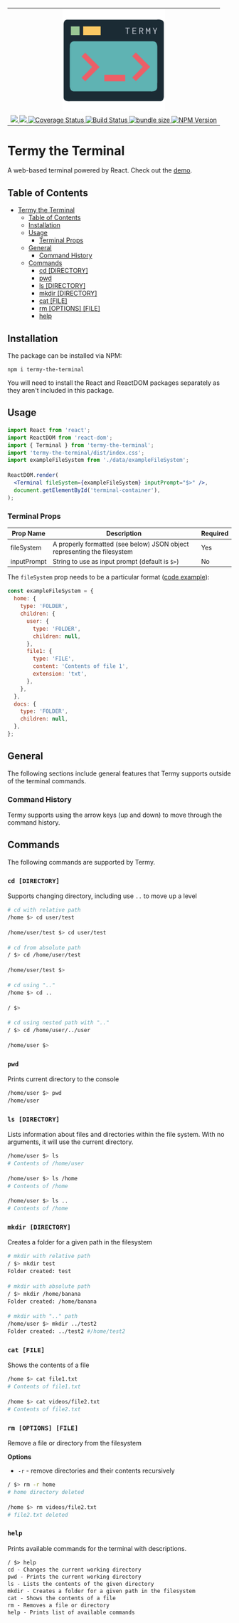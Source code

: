 <table>
 <tr>
   <td><div align="center"><img src="./TermyLogo.png" width="230px"/></div></td>
 </tr>
 <tr>
    <td> <!-- Commitizen -->
  <a href="http://commitizen.github.io/cz-cli/v" title="Commitizen">
    <img src="https://img.shields.io/badge/commitizen-friendly-brightgreen.svg"/>
  </a>

  <!-- Prettier -->
  <a href="https://github.com/prettier/prettie" title="Prettier">
    <img src="https://img.shields.io/badge/code_style-prettier-ff69b4.svg?style=flat-square"/>
  </a>

  <!-- Coveralls -->
  <a href='https://coveralls.io/github/ctaylo21/termy-the-terminal?branch=master'>
    <img src='https://coveralls.io/repos/github/ctaylo21/termy-the-terminal/badge.svg?branch=master' alt='Coverage Status' />
  </a>

  <!-- Travis -->
  <a href='https://travis-ci.com/ctaylo21/termy-the-terminal/'>
    <img src='https://travis-ci.com/ctaylo21/termy-the-terminal.svg?branch=master' alt='Build Status' />
  </a>

  <!-- Build Size -->
  <a href='https://bundlephobia.com/result?p=termy-the-terminal@1.0.0'/>
    <img src='https://img.shields.io/bundlephobia/minzip/termy-the-terminal' alt='bundle size' />
  </a>

  <!-- NPM Version -->
  <a href='https://www.npmjs.com/package/termy-the-terminal'/>
    <img src='https://img.shields.io/npm/v/termy-the-terminal' alt='NPM Version' />
  </a>
 </td>
 </tr>
</table>

# Termy the Terminal

A web-based terminal powered by React. Check out the [demo](https://ctaylo21.github.io/termy-the-terminal/).

## Table of Contents

- [Termy the Terminal](#termy-the-terminal)
  - [Table of Contents](#table-of-contents)
  - [Installation](#installation)
  - [Usage](#usage)
    - [Terminal Props](#terminal-props)
  - [General](#general)
    - [Command History](#command-history)
  - [Commands](#commands)
    - [cd [DIRECTORY]](#cd-directory)
    - [pwd](#pwd)
    - [ls [DIRECTORY]](#ls-directory)
    - [mkdir [DIRECTORY]](#mkdir-directory)
    - [cat [FILE]](#cat-file)
    - [rm [OPTIONS] [FILE]](#rm-options-file)
    - [help](#help)

## Installation

The package can be installed via NPM:

    npm i termy-the-terminal

You will need to install the React and ReactDOM packages separately as they aren't included in this package.

## Usage

```jsx
import React from 'react';
import ReactDOM from 'react-dom';
import { Terminal } from 'termy-the-terminal';
import 'termy-the-terminal/dist/index.css';
import exampleFileSystem from './data/exampleFileSystem';

ReactDOM.render(
  <Terminal fileSystem={exampleFileSystem} inputPrompt="$>" />,
  document.getElementById('terminal-container'),
);
```

### Terminal Props

| Prop Name   | Description                                                              | Required |
| ----------- | ------------------------------------------------------------------------ | -------- |
| fileSystem  | A properly formatted (see below) JSON object representing the filesystem | Yes      |
| inputPrompt | String to use as input prompt (default is `$>`)                          | No       |

The `fileSystem` prop needs to be a particular format ([code example](src/data/exampleFileSystem.ts)):

```javascript
const exampleFileSystem = {
  home: {
    type: 'FOLDER',
    children: {
      user: {
        type: 'FOLDER',
        children: null,
      },
      file1: {
        type: 'FILE',
        content: 'Contents of file 1',
        extension: 'txt',
      },
    },
  },
  docs: {
    type: 'FOLDER',
    children: null,
  },
};
```

## General
The following sections include general features that Termy supports outside of the terminal commands.

### Command History
Termy supports using the arrow keys (up and down) to move through the command history.

## Commands

The following commands are supported by Termy.

### `cd [DIRECTORY]`

Supports changing directory, including use `..` to move up a level

```bash
# cd with relative path
/home $> cd user/test

/home/user/test $> cd user/test

# cd from absolute path
/ $> cd /home/user/test

/home/user/test $>

# cd using ".."
/home $> cd ..

/ $>

# cd using nested path with ".."
/ $> cd /home/user/../user

/home/user $>
```

### `pwd`

Prints current directory to the console

```bash
/home/user $> pwd
/home/user
```

### `ls [DIRECTORY]`

Lists information about files and directories within the file system. With no arguments,
it will use the current directory.

```bash
/home/user $> ls
# Contents of /home/user

/home/user $> ls /home
# Contents of /home

/home/user $> ls ..
# Contents of /home
```

### `mkdir [DIRECTORY]`

Creates a folder for a given path in the filesystem

```bash
# mkdir with relative path
/ $> mkdir test
Folder created: test

# mkdir with absolute path
/ $> mkdir /home/banana
Folder created: /home/banana

# mkdir with ".." path
/home/user $> mkdir ../test2
Folder created: ../test2 #/home/test2
```

### `cat [FILE]`

Shows the contents of a file

```bash
/home $> cat file1.txt
# Contents of file1.txt

/home $> cat videos/file2.txt
# Contents of file2.txt
```

### `rm [OPTIONS] [FILE]`

Remove a file or directory from the filesystem

**Options**

- `-r` - remove directories and their contents recursively

```bash
/ $> rm -r home
# home directory deleted

/home $> rm videos/file2.txt
# file2.txt deleted
```

### `help`

Prints available commands for the terminal with descriptions.

```
/ $> help
cd - Changes the current working directory
pwd - Prints the current working directory
ls - Lists the contents of the given directory
mkdir - Creates a folder for a given path in the filesystem
cat - Shows the contents of a file
rm - Removes a file or directory
help - Prints list of available commands
```
